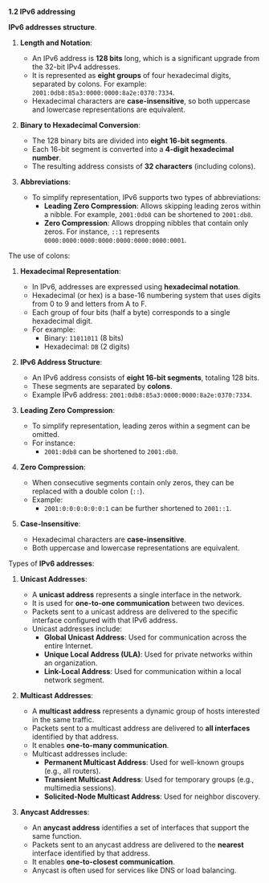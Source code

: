 **1.2 IPv6 addressing**

**IPv6 addresses structure**. 

1. **Length and Notation**:
    
    - An IPv6 address is **128 bits** long, which is a significant upgrade from the 32-bit IPv4 addresses.
    - It is represented as **eight groups** of four hexadecimal digits, separated by colons. For example: `2001:0db8:85a3:0000:0000:8a2e:0370:7334`.
    - Hexadecimal characters are **case-insensitive**, so both uppercase and lowercase representations are equivalent.
2. **Binary to Hexadecimal Conversion**:
    
    - The 128 binary bits are divided into **eight 16-bit segments**.
    - Each 16-bit segment is converted into a **4-digit hexadecimal number**.
    - The resulting address consists of **32 characters** (including colons).
3. **Abbreviations**:
    
    - To simplify representation, IPv6 supports two types of abbreviations:
        - **Leading Zero Compression**: Allows skipping leading zeros within a nibble. For example, `2001:0db8` can be shortened to `2001:db8`.
        - **Zero Compression**: Allows dropping nibbles that contain only zeros. For instance, `::1` represents `0000:0000:0000:0000:0000:0000:0000:0001`.

The use of colons:

1. **Hexadecimal Representation**:
    
    - In IPv6, addresses are expressed using **hexadecimal notation**.
    - Hexadecimal (or hex) is a base-16 numbering system that uses digits from 0 to 9 and letters from A to F.
    - Each group of four bits (half a byte) corresponds to a single hexadecimal digit.
    - For example:
        - Binary: `11011011` (8 bits)
        - Hexadecimal: `DB` (2 digits)
2. **IPv6 Address Structure**:
    
    - An IPv6 address consists of **eight 16-bit segments**, totaling 128 bits.
    - These segments are separated by **colons**.
    - Example IPv6 address: `2001:0db8:85a3:0000:0000:8a2e:0370:7334`.
3. **Leading Zero Compression**:
    
    - To simplify representation, leading zeros within a segment can be omitted.
    - For instance:
        - `2001:0db8` can be shortened to `2001:db8`.
4. **Zero Compression**:
    
    - When consecutive segments contain only zeros, they can be replaced with a double colon (`::`).
    - Example:
        - `2001:0:0:0:0:0:0:1` can be further shortened to `2001::1`.
5. **Case-Insensitive**:
    
    - Hexadecimal characters are **case-insensitive**.
    - Both uppercase and lowercase representations are equivalent.

Types of **IPv6 addresses**:

1. **Unicast Addresses**:
    
    - A **unicast address** represents a single interface in the network.
    - It is used for **one-to-one communication** between two devices.
    - Packets sent to a unicast address are delivered to the specific interface configured with that IPv6 address.
    - Unicast addresses include:
        - **Global Unicast Address**: Used for communication across the entire Internet.
        - **Unique Local Address (ULA)**: Used for private networks within an organization.
        - **Link-Local Address**: Used for communication within a local network segment.
2. **Multicast Addresses**:
    
    - A **multicast address** represents a dynamic group of hosts interested in the same traffic.
    - Packets sent to a multicast address are delivered to **all interfaces** identified by that address.
    - It enables **one-to-many communication**.
    - Multicast addresses include:
        - **Permanent Multicast Address**: Used for well-known groups (e.g., all routers).
        - **Transient Multicast Address**: Used for temporary groups (e.g., multimedia sessions).
        - **Solicited-Node Multicast Address**: Used for neighbor discovery.
3. **Anycast Addresses**:
    
    - An **anycast address** identifies a set of interfaces that support the same function.
    - Packets sent to an anycast address are delivered to the **nearest** interface identified by that address.
    - It enables **one-to-closest communication**.
    - Anycast is often used for services like DNS or load balancing.

